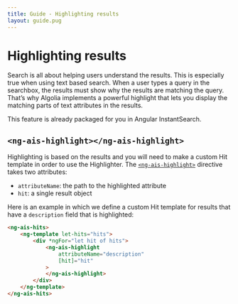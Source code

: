 ```yaml
---
title: Guide - Highlighting results
layout: guide.pug
---
```


# Highlighting results

Search is all about helping users understand the results. This is especially true when using text based search. When a user types a query in the searchbox, the results must show why the results are matching the query. That’s why Algolia implements a powerful highlight that lets you display the matching parts of text attributes in the results.

This feature is already packaged for you in Angular InstantSearch.

## `<ng-ais-highlight></ng-ais-highlight>`

Highlighting is based on the results and you will need to make a custom Hit template in order to use the Highlighter. The [`<ng-ais-highlight>`](widgets/highlight.html) directive takes two attributes:

* `attributeName`: the path to the highlighted attribute
* `hit`: a single result object

Here is an example in which we define a custom Hit template for results that have a `description` field that is highlighted:

```html
<ng-ais-hits>
    <ng-template let-hits="hits">
        <div *ngFor="let hit of hits">
            <ng-ais-highlight
                attributeName="description"
                [hit]="hit"
            >
            </ng-ais-highlight>
        </div>
    </ng-template>
</ng-ais-hits>
```
